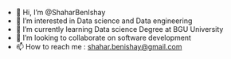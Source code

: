 - 👋 Hi, I’m @ShaharBenIshay
- 👀 I’m interested in Data science and Data engineering 
- 🌱 I’m currently learning Data science Degree at BGU University
- 💞️ I’m looking to collaborate on software development 
- 📫 How to reach me : shahar.benishay@gmail.com

<!---
ShaharBenIshay/ShaharBenIshay is a ✨ special ✨ repository because its `README.md` (this file) appears on your GitHub profile.
You can click the Preview link to take a look at your changes.
--->
